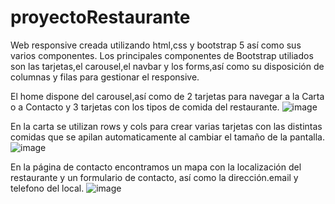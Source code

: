 # proyectoRestaurante
Web responsive creada utilizando html,css y bootstrap 5 así como sus varios componentes.
Los principales componentes de Bootstrap utiliados son las tarjetas,el carousel,el navbar y los forms,así 
como su disposición de columnas y filas para gestionar el responsive.

El home dispone del carousel,así como de 2 tarjetas para navegar a la Carta o a Contacto y 3 tarjetas con los tipos de comida del restaurante.
![image](https://user-images.githubusercontent.com/50781684/193465752-0f8b917c-5d18-499d-a825-15805a59296e.png)

En la carta se utilizan rows y cols para crear varias tarjetas con las distintas comidas que se apilan automaticamente
al cambiar el tamaño de la pantalla.
![image](https://user-images.githubusercontent.com/50781684/193465411-0258654c-9c7a-46ec-8a9c-53a3636ece9a.png)

En la página de contacto encontramos un mapa con la localización del restaurante y un formulario de contacto,
así como la dirección.email y telefono del local.
![image](https://user-images.githubusercontent.com/50781684/193465462-05a14eab-a687-4cd5-8ec4-b475cd547837.png)


